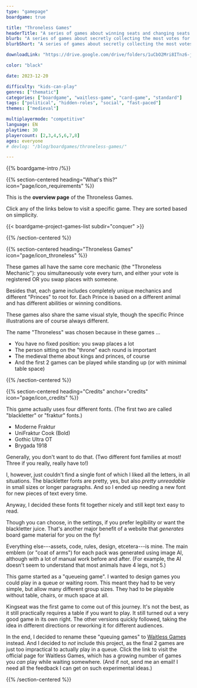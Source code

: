```yaml
---
type: "gamepage"
boardgame: true

title: "Throneless Games"
headerTitle: "A series of games about winning seats and changing seats."
blurb: "A series of games about secretly collecting the most votes for your Prince, as the players constantly change seats to get to the throne."
blurbShort: "A series of games about secretly collecting the most votes, as the players constantly change seats to get to the elusive throne."

downloadLink: "https://drive.google.com/drive/folders/1uCbO2Mri8ITnz6-jIBJV5qUHmgGdfYr5"

color: "black"

date: 2023-12-20

difficulty: "kids-can-play"
genres: ["thematic"]
categories: ["boardgame", "waitless-game", "card-game", "standard"]
tags: ["political", "hidden-roles", "social", "fast-paced"]
themes: ["medieval"]

multiplayermode: "competitive"
language: EN
playtime: 30
playercount: [2,3,4,5,6,7,8]
ages: everyone
# devlog: "/blog/boardgames/throneless-games/"

---
```


{{% boardgame-intro /%}}

{{% section-centered heading="What's this?" icon="page/icon_requirements" %}}

This is the **overview page** of the Throneless Games.

Click any of the links below to visit a specific game. They are sorted based on simplicity.

{{< boardgame-project-games-list subdir="conquer" >}}

{{% /section-centered %}}

{{% section-centered heading="Throneless Games" icon="page/icon_throneless" %}}

These games all have the same core mechanic (the "Throneless Mechanic"): you simultaneously vote every turn, and either your vote is registered OR you swap places with someone.

Besides that, each game includes completely unique mechanics and different "Princes" to root for. Each Prince is based on a different animal and has different abilities or winning conditions.

These games also share the same visual style, though the specific Prince illustrations are of course always different.

The name "Throneless" was chosen because in these games ...

* You have no fixed position: you swap places a lot
* The person sitting on the "throne" each round is important
* The medieval theme about kings and princes, of course
* And the first 2 games can be played while standing up (or with minimal table space)

{{% /section-centered %}}

{{% section-centered heading="Credits" anchor="credits" icon="page/icon_credits" %}}

This game actually uses four different fonts. (The first two are called "blackletter" or "fraktur" fonts.)

* Moderne Fraktur
* UniFraktur Cook (Bold)
* Gothic Ultra OT
* Brygada 1918

Generally, you don't want to do that. (Two different font families at most! Three if you really, really have to!) 

I, however, just couldn't find a single font of which I liked all the letters, in all situations. The blackletter fonts are pretty, yes, but also _pretty unreadable_ in small sizes or longer paragraphs. And so I ended up needing a new font for new pieces of text every time.

Anyway, I decided these fonts fit together nicely and still kept text easy to read. 

Though you can choose, in the settings, if you prefer legibility or want the blackletter juice. That's another major benefit of a website that _generates_ board game material for you on the fly!

Everything else---assets, code, rules, design, etcetera---is mine. The main emblem (or "coat of arms") for each pack was generated using image AI, although with a lot of manual work before and after. (For example, the AI doesn't seem to understand that most animals have 4 legs, not 5.)

This game started as a "queueing game". I wanted to design games you could play in a queue or waiting room. This meant they had to be very simple, but allow many different group sizes. They had to be playable without table, chairs, or much space at all. 

Kingseat was the first game to come out of this journey. It's not the best, as it still practically requires a table if you want to play. It still turned out a very good game in its own right. The other versions quickly followed, taking the idea in different directions or reworking it for different audiences.

In the end, I decided to rename these "queuing games" to [Waitless Games](/waitless-games/) instead. And I decided to _not_ include this project, as the final 2 games are just too impractical to actually play in a queue. Click the link to visit the official page for Waitless Games, which has a growing number of games you _can_ play while waiting somewhere. (And if not, send me an email! I need all the feedback I can get on such experimental ideas.)

{{% /section-centered %}}